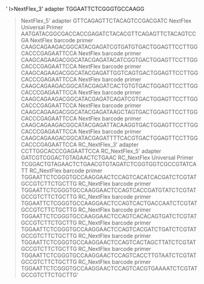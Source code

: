 '
l>NextFlex_3' adapter
TGGAATTCTCGGGTGCCAAGG
>NextFlex_5' adapter
GTTCAGAGTTCTACAGTCCGACGATC
>NextFlex Universal Primer
AATGATACGGCGACCACCGAGATCTACACGTTCAGAGTTCTACAGTCCGA
>NextFlex barcode primer
CAAGCAGAAGACGGCATACGAGATCGTGATGTGACTGGAGTTCCTTGGCACCCGAGAATTCCA
>NextFlex barcode primer
CAAGCAGAAGACGGCATACGAGATACATCGGTGACTGGAGTTCCTTGGCACCCGAGAATTCCA
>NextFlex barcode primer
CAAGCAGAAGACGGCATACGAGATTGGTCAGTGACTGGAGTTCCTTGGCACCCGAGAATTCCA
>NextFlex barcode primer
CAAGCAGAAGACGGCATACGAGATCACTGTGTGACTGGAGTTCCTTGGCACCCGAGAATTCCA
>NextFlex barcode primer
CAAGCAGAAGACGGCATACGAGATCAGATCGTGACTGGAGTTCCTTGGCACCCGAGAATTCCA
>NextFlex barcode primer
CAAGCAGAAGACGGCATACGAGATAAGCTAGTGACTGGAGTTCCTTGGCACCCGAGAATTCCA
>NextFlex barcode primer
CAAGCAGAAGACGGCATACGAGATTACAAGGTGACTGGAGTTCCTTGGCACCCGAGAATTCCA
>NextFlex barcode primer
CAAGCAGAAGACGGCATACGAGATTTTCACGTGACTGGAGTTCCTTGGCACCCGAGAATTCCA
>RC_NextFlex_3' adapter
CCTTGGCACCCGAGAATTCCA
>RC_NextFlex_5' adapter
GATCGTCGGACTGTAGAACTCTGAAC
>RC_NextFlex Universal Primer
TCGGACTGTAGAACTCTGAACGTGTAGATCTCGGTGGTCGCCGTATCATT
>RC_NextFlex barcode primer
TGGAATTCTCGGGTGCCAAGGAACTCCAGTCACATCACGATCTCGTATGCCGTCTTCTGCTTG
>RC_NextFlex barcode primer
TGGAATTCTCGGGTGCCAAGGAACTCCAGTCACCGATGTATCTCGTATGCCGTCTTCTGCTTG
>RC_NextFlex barcode primer
TGGAATTCTCGGGTGCCAAGGAACTCCAGTCACTGACCAATCTCGTATGCCGTCTTCTGCTTG
>RC_NextFlex barcode primer
TGGAATTCTCGGGTGCCAAGGAACTCCAGTCACACAGTGATCTCGTATGCCGTCTTCTGCTTG
>RC_NextFlex barcode primer
TGGAATTCTCGGGTGCCAAGGAACTCCAGTCACGATCTGATCTCGTATGCCGTCTTCTGCTTG
>RC_NextFlex barcode primer
TGGAATTCTCGGGTGCCAAGGAACTCCAGTCACTAGCTTATCTCGTATGCCGTCTTCTGCTTG
>RC_NextFlex barcode primer
TGGAATTCTCGGGTGCCAAGGAACTCCAGTCACCTTGTAATCTCGTATGCCGTCTTCTGCTTG
>RC_NextFlex barcode primer
TGGAATTCTCGGGTGCCAAGGAACTCCAGTCACGTGAAAATCTCGTATGCCGTCTTCTGCTTG'
